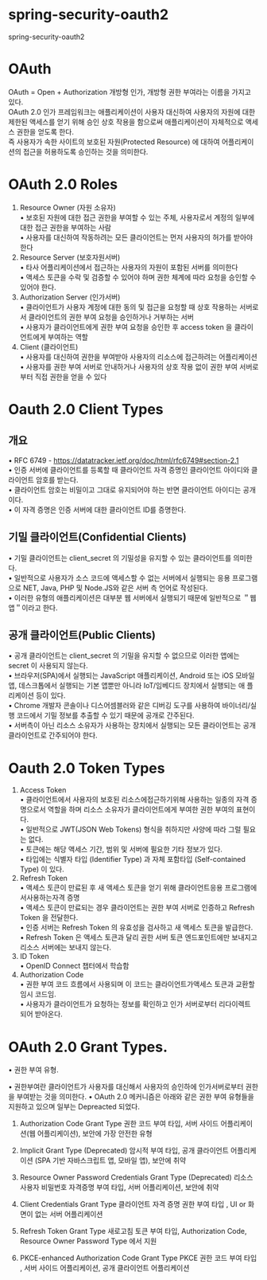 # spring-security-oauth2
spring-security-oauth2


# OAuth
OAuth = Open + Authorization
개방형 인가, 개방형 권한 부여라는 이름을 가지고 있다.  
OAuth 2.0 인가 프레임워크는 애플리케이션이 사용자 대신하여 사용자의 자원에 대한 제한된 액세스를 얻기 위해 승인 상호 작용을 함으로써
애플리케이션이 자체적으로 액세스 권한을 얻도록 한다.  
즉 사용자가 속한 사이트의 보호된 자원(Protected Resource) 에 대하여 어플리케이션의 접근을 허용하도록 승인하는 것을 의미한다.

# OAuth 2.0 Roles 
1. Resource Owner (자원 소유자)  
• 보호된 자원에 대한 접근 권한을 부여할 수 있는 주체, 사용자로서 계정의 일부에 대한 접근 권한을 부여하는 사람  
• 사용자를 대신하여 작동하려는 모든 클라이언트는 먼저 사용자의 허가를 받아야 한다  
2. Resource Server (보호자원서버)  
• 타사 어플리케이션에서 접근하는 사용자의 자원이 포함된 서버를 의미한다  
• 액세스 토큰을 수락 및 검증할 수 있어야 하며 권한 체계에 따라 요청을 승인할 수 있어야 한다.   
3. Authorization Server (인가서버)  
• 클라이언트가 사용자 계정에 대한 동의 및 접근을 요청할 때 상호 작용하는 서버로서 클라이언트의 권한 부여 요청을 승인하거나 거부하는 서버  
• 사용자가 클라이언트에게 권한 부여 요청을 승인한 후 access token 을 클라이언트에게 부여하는 역할  
4. Client (클라이언트)  
• 사용자를 대신하여 권한을 부여받아 사용자의 리소스에 접근하려는 어플리케이션  
• 사용자를 권한 부여 서버로 안내하거나 사용자의 상호 작용 없이 권한 부여 서버로부터 직접 권한을 얻을 수 있다  

# Oauth 2.0 Client Types
## 개요  
• RFC 6749 - https://datatracker.ietf.org/doc/html/rfc6749#section-2.1  
• 인증 서버에 클라이언트를 등록할 때 클라이언트 자격 증명인 클라이언트 아이디와 클라이언트 암호를 받는다.  
• 클라이언트 암호는 비밀이고 그대로 유지되어야 하는 반면 클라이언트 아이디는 공개이다.   
• 이 자격 증명은 인증 서버에 대한 클라이언트 ID를 증명한다.  
## 기밀 클라이언트(Confidential Clients)  
• 기밀 클라이언트는 client_secret 의 기밀성을 유지할 수 있는 클라이언트를 의미한다.  
• 일반적으로 사용자가 소스 코드에 액세스할 수 없는 서버에서 실행되는 응용 프로그램으로 NET, Java, PHP 및 Node.JS와 같은 서버 측 언어로 작성된다.  
• 이러한 유형의 애플리케이션은 대부분 웹 서버에서 실행되기 때문에 일반적으로 ＂웹 앱＂이라고 한다.  
## 공개 클라이언트(Public Clients)  
• 공개 클라이언트는 client_secret 의 기밀을 유지할 수 없으므로 이러한 앱에는 secret 이 사용되지 않는다.   
• 브라우저(SPA)에서 실행되는 JavaScript 애플리케이션, Android 또는 iOS 모바일 앱, 데스크톱에서 실행되는 기본 앱뿐만 아니라 IoT/임베디드 장치에서 실행되는 애
플리케이션 등이 있다.  
• Chrome 개발자 콘솔이나 디스어셈블러와 같은 디버깅 도구를 사용하여 바이너리/실행 코드에서 기밀 정보를 추출할 수 있기 때문에 공개로 간주된다.  
• 서버측이 아닌 리소스 소유자가 사용하는 장치에서 실행되는 모든 클라이언트는 공개 클라이언트로 간주되어야 한다.  

# Oauth 2.0 Token Types 

1. Access Token  
• 클라이언트에서 사용자의 보호된 리소스에접근하기위해 사용하는 일종의 자격 증명으로서 역할을 하며 리소스 소유자가 클라이언트에게 부여한 권한 부여의 표현이다.  
• 일반적으로 JWT(JSON Web Tokens) 형식을 취하지만 사양에 따라 그럴 필요는 없다.  
• 토큰에는 해당 액세스 기간, 범위 및 서버에 필요한 기타 정보가 있다.  
• 타입에는 식별자 타입 (Identifier Type) 과 자체 포함타입 (Self-contained Type) 이 있다.  
2. Refresh Token  
• 액세스 토큰이 만료된 후 새 액세스 토큰을 얻기 위해 클라이언트응용 프로그램에서사용하는자격 증명  
• 액세스 토큰이 만료되는 경우 클라이언트는 권한 부여 서버로 인증하고 Refresh Token 을 전달한다.  
• 인증 서버는 Refresh Token 의 유효성을 검사하고 새 액세스 토큰을 발급한다.  
• Refresh Token 은 액세스 토큰과 달리 권한 서버 토큰 엔드포인트에만 보내지고 리소스 서버에는 보내지 않는다.  
3. ID Token  
• OpenID Connect 챕터에서 학습함  
4. Authorization Code  
• 권한 부여 코드 흐름에서 사용되며 이 코드는 클라이언트가액세스 토큰과 교환할 임시 코드임.  
• 사용자가 클라이언트가 요청하는 정보를 확인하고 인가 서버로부터 리다이렉트 되어 받아온다.  

# OAuth 2.0 Grant Types. 
• 권한 부여 유형.  

• 권한부여란 클라이언트가 사용자를 대신해서 사용자의 승인하에 인가서버로부터 권한을 부여받는 것을 의미한다. 
• OAuth 2.0 메커니즘은 아래와 같은 권한 부여 유형들을 지원하고 있으며 일부는 Depreacted 되었다. 
1. Authorization Code Grant Type
   권한 코드 부여 타입, 서버 사이드 어플리케이션(웹 어플리케이션), 보안에 가장 안전한 유형

2. Implicit Grant Type (Deprecated)
   암시적 부여 타입, 공개 클라이언트 어플리케이션 (SPA 기반 자바스크립트 앱, 모바일 앱), 보안에 취약

3. Resource Owner Password Credentials Grant Type (Deprecated)
   리소스 사용자 비밀번호 자격증명 부여 타입, 서버 어플리케이션, 보안에 취약

4. Client Credentials Grant Type
   클라이언트 자격 증명 권한 부여 타입 , UI or 화면이 없는 서버 어플리케이션

5. Refresh Token Grant Type
   새로고침 토큰 부여 타입, Authorization Code, Resource Owner Password Type 에서 지원

6. PKCE-enhanced Authorization Code Grant Type
   PKCE 권한 코드 부여 타입 , 서버 사이드 어플리케이션, 공개 클라이언트 어플리케이션
